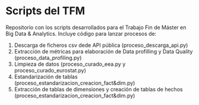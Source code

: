 # Scripts del TFM
Repositorio con los scripts desarrollados para el Trabajo Fin de Máster en Big Data & Analytics.
Incluye código para lanzar procesos de:
1) Descarga de ficheros csv dede API pública (proceso_descarga_api.py)
2) Extracción de métricas para elaboración de Data profilling y Data Quality (proceso_data_profiling.py)
3) Limpieza de datos (proceso_curado_eea.py y proceso_curado_eurostat.py)
4) Estandarización de tablas (proceso_estandarizacion_creacion_fact&dim.py)
5) Extracción de tablas de dimensiones y creación de tablas de hechos (proceso_estandarizacion_creacion_fact&dim.py)

